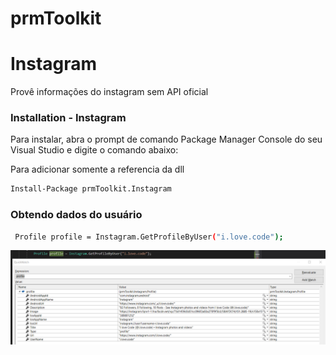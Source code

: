 # prmToolkit
# Instagram
Provê informações do instagram sem API oficial

### Installation - Instagram

Para instalar, abra o prompt de comando Package Manager Console do seu Visual Studio e digite o comando abaixo:

Para adicionar somente a referencia da dll
```sh
Install-Package prmToolkit.Instagram
```

### Obtendo dados do usuário
```sh
 Profile profile = Instagram.GetProfileByUser("i.love.code");

```        


![View this](profile.png)
